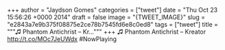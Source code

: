 
+++
author = "Jaydson Gomes"
categories = ["tweet"]
date = "Thu Oct 23 15:56:26 +0000 2014"
draft = false
image = "{TWEET_IMAGE}"
slug = "e2843a7e9b375f08875e2ce78b7545fd6e8c0ed8"
tags = ["tweet"]
title = """♫ Phantom Antichrist – Kr..."""
+++
♫ Phantom Antichrist – Kreator http://t.co/MOc7JeUWdx #NowPlaying
